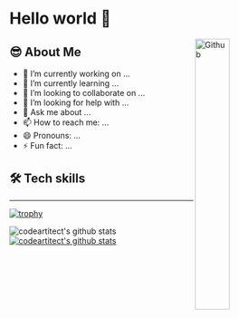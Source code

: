# Hello world 👋





<img width="35%" align="right" alt="Github" src="https://user-images.githubusercontent.com/48678280/88862734-4903af80-d201-11ea-968b-9c939d88a37c.gif" />

## 😎 About Me

- 🔭 I’m currently working on ...
- 🌱 I’m currently learning ...
- 👯 I’m looking to collaborate on ...
- 🤔 I’m looking for help with ...
- 💬 Ask me about ...
- 📫 How to reach me: ...
- 😄 Pronouns: ...
- ⚡ Fun fact: ...

## 🛠 Tech skills



-----

[![trophy](https://github-profile-trophy.vercel.app/?username=codeartitect)](https://github.com/ryo-ma/github-profile-trophy)

![codeartitect's github stats](https://github-readme-stats.vercel.app/api?username=codeartitect&show_icons=true)
[![codeartitect's github stats](https://github-readme-stats.vercel.app/api/top-langs/?username=codeartitect&show_icons=true&hide_border=true&title_color=004386&icon_color=004386&layout=compact)](https://github.com/codeartitect)











<!--
**codeartitect/codeartitect** is a ✨ _special_ ✨ repository because its `README.md` (this file) appears on your GitHub profile.

Here are some ideas to get you started:

- 🔭 I’m currently working on ...
- 🌱 I’m currently learning ...
- 👯 I’m looking to collaborate on ...
- 🤔 I’m looking for help with ...
- 💬 Ask me about ...
- 📫 How to reach me: ...
- 😄 Pronouns: ...
- ⚡ Fun fact: ...
